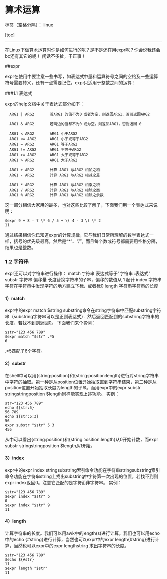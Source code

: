 # 算术运算
标签（空格分隔）： linux

[toc]

---
在Linux下做算术运算时你是如何进行的呢？是不是还在用expr呢？你会说我还会bc还有其它的呢！
闲话不多扯，干正事！

##expr

expr在使用中要注意一些书写，如表达式中量和运算符号之间的空格及一些运算符号需要转义，还有一点需要记住，expr只适用于整数之间的运算！

###1.1 表达式

expr的help文档中关于表达式部分如下：
```
  ARG1 | ARG2       若ARG1 的值不为0 或者为空，则返回ARG1，否则返回ARG2
 
  ARG1 & ARG2       若两边的值都不为0 或为空，则返回ARG1，否则返回 0
 
  ARG1 < ARG2       ARG1 小于ARG2
  ARG1 <= ARG2      ARG1 小于或等于ARG2
  ARG1 = ARG2       ARG1 等于ARG2
  ARG1 != ARG2      ARG1 不等于ARG2
  ARG1 >= ARG2      ARG1 大于或等于ARG2
  ARG1 > ARG2       ARG1 大于ARG2
 
  ARG1 + ARG2       计算 ARG1 与ARG2 相加之和
  ARG1 - ARG2       计算 ARG1 与ARG2 相减之差
 
  ARG1 * ARG2       计算 ARG1 与ARG2 相乘之积
  ARG1 / ARG2       计算 ARG1 与ARG2 相除之商
  ARG1 % ARG2       计算 ARG1 与ARG2 相除之余数
```
这一部分相信大家用的最多，也对这些比较了解了，下面我们用一个表达式来说明：
```
$expr 9 + 8 - 7 \* 6 / 5 + \( 4 - 3 \) \* 2
11
```
通过结果相信你已知道expr的计算规律，它与我们日常所理解的数学表达式一样，括号的优先级最高，然后是“*”、“/”，而且每个数或符号都需要用空格分隔，结果也是整数。
### 1.2 字符串
expr还可以对字符串进行操作：
  match
  字符串 表达式等于"字符串 :表达式"
  substr 字符串 偏移量 长度替换字符串的子串，偏移的数值从 1 起计
  index 字符串 字符在字符串中发现字符的地方建立下标，或者标0
  length 字符串字符串的长度
#### 1）match
expr中的expr match $string substring命令在string字符串中匹配substring字符串（substring字符串可以是正则表达式），然后返回匹配到的substring字符串的长度，若找不到则返回0。
下面我们来个实例：
```
$str="123 456 789"
$expr match "$str" .*5
6
```
.*5匹配了6个字符。

#### 2）substr

在shell中可以用{string:position}和{string:position:length}进行对string字符串中字符的抽取。第一种是从position位置开始抽取直到字符串结束，第二种是从position位置开始抽取长度为length的子串。而用expr中的expr substr stringstringposition $length同样能实现上述功能。
实例：
```shell
str="123 456 789"
echo ${str:5}
56 789
echo ${str:5:3}
56
expr substr "$str" 5 3
456
```
从中可以看出{string:position}和{string:position:length}从0开始计数，而expr substr stringstringposition $length从1开始。

#### 3）index

expr中的expr index stringsubstring索引命令功能在字符串stringsubstring索引命令功能在字符串string上找出substring中字符第一次出现的位置，若找不到则expr index返回0。注意它匹配的是字符而非字符串。
实例：
```
$str="123 456 789"
$expr index "$str" b
0
$expr index "$str" 9
11
```

#### 4）length

计算字符串的长度。我们可以用awk中的length(s)进行计算。我们也可以用echo中的echo {#string}进行计算，当然也可以expr中的expr length{#string}进行计算，当然也可以expr中的expr lengthstring 求出字符串的长度。
```
$str="123 456 789"
$echo ${#str}
11
$expr length "$str"
11
```
